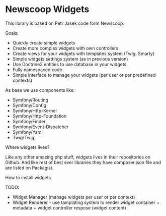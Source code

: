 Newscoop Widgets
================

This library is based on Petr Jasek code form Newscoop.

Goals:

* Quickly create simple widgets
* Create more complex widgets with own controllers
* Create views for your widgets with templates system (Twig, Smarty)
* Simple widgets settings system (as in previous version)
* Use Doctrine2 entities to use database in your widgets
* Fully namespaced code
* Simple interface to manage your widgets (per user or per predefined contexts)

As base we use components like:

* Symfony/Routing
* Symfony/Config
* Symfony/Http-Kernel
* Symfony/Http-Foundation
* Symfony/Finder
* Symfony/Event-Dispatcher
* Symfony/Yaml
* Twig/Twig

Where widgets lives?

Like any other amazing php stuff, widgets lives in their repositories on Github.
And like rest of best ever libraries they have composer.json file and are listed on Packagist.

How to install widgets

TODO:

* Widget Manager (manage widgets per user or per context)
* Widget Renderer - use tamplating system to render widget container + metadata + widget controller respose (widget content)
